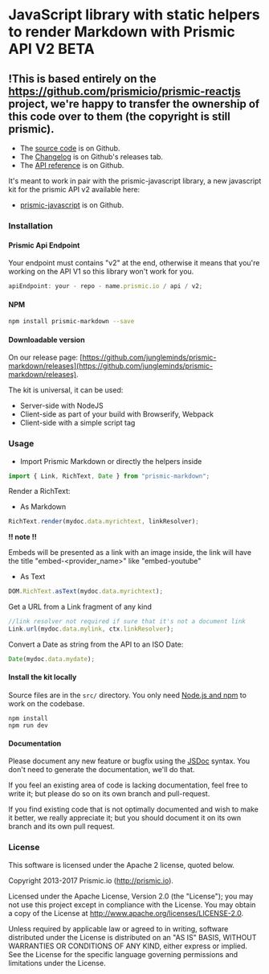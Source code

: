 # JavaScript library with static helpers to render Markdown with Prismic API V2 BETA

## !This is based entirely on the https://github.com/prismicio/prismic-reactjs project, we're happy to transfer the ownership of this code over to them (the copyright is still prismic).

- The [source code](https://github.com/jungleminds/prismic-markdown) is on Github.
- The [Changelog](https://github.com/jungleminds/prismic-markdown/releases) is on Github's releases tab.
- The [API reference](https://prismicio.github.io/prismic-javascript/globals.html) is on Github.

It's meant to work in pair with the prismic-javascript library, a new javascript kit for the prismic API v2 available here:

- [prismic-javascript](https://github.com/prismicio/prismic-javascript) is on Github.

### Installation

#### Prismic Api Endpoint

Your endpoint must contains "v2" at the end, otherwise it means that you're working on the API V1 so this library won't work for you.

```javascript
apiEndpoint: your - repo - name.prismic.io / api / v2;
```

#### NPM

```sh
npm install prismic-markdown --save
```

#### Downloadable version

On our release page: [https://github.com/jungleminds/prismic-markdown/releases](https://github.com/jungleminds/prismic-markdown/releases).

The kit is universal, it can be used:

- Server-side with NodeJS
- Client-side as part of your build with Browserify, Webpack
- Client-side with a simple script tag

### Usage

- Import Prismic Markdown or directly the helpers inside

```javascript
import { Link, RichText, Date } from "prismic-markdown";
```

Render a RichText:

- As Markdown

```javascript
RichText.render(mydoc.data.myrichtext, linkResolver);
```

**!! note !!**

Embeds will be presented as a link with an image inside, the link will have the title "embed-<provider_name>" like "embed-youtube"

- As Text

```javascript
DOM.RichText.asText(mydoc.data.myrichtext);
```

Get a URL from a Link fragment of any kind

```javascript
//link resolver not required if sure that it's not a document link
Link.url(mydoc.data.mylink, ctx.linkResolver);
```

Convert a Date as string from the API to an ISO Date:

```javascript
Date(mydoc.data.mydate);
```

#### Install the kit locally

Source files are in the `src/` directory. You only need [Node.js and npm](http://www.joyent.com/blog/installing-node-and-npm/)
to work on the codebase.

```
npm install
npm run dev
```

#### Documentation

Please document any new feature or bugfix using the [JSDoc](http://usejsdoc.org/) syntax. You don't need to generate the documentation, we'll do that.

If you feel an existing area of code is lacking documentation, feel free to write it; but please do so on its own branch and pull-request.

If you find existing code that is not optimally documented and wish to make it better, we really appreciate it; but you should document it on its own branch and its own pull request.

### License

This software is licensed under the Apache 2 license, quoted below.

Copyright 2013-2017 Prismic.io (http://prismic.io).

Licensed under the Apache License, Version 2.0 (the "License"); you may not use this project except in compliance with the License. You may obtain a copy of the License at http://www.apache.org/licenses/LICENSE-2.0.

Unless required by applicable law or agreed to in writing, software distributed under the License is distributed on an "AS IS" BASIS, WITHOUT WARRANTIES OR CONDITIONS OF ANY KIND, either express or implied. See the License for the specific language governing permissions and limitations under the License.
